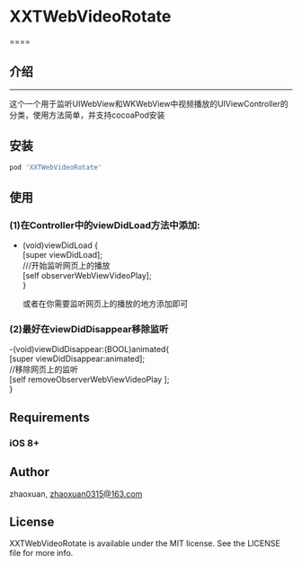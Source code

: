 # XXTWebVideoRotate
====
## 介绍
---
这个一个用于监听UIWebView和WKWebView中视频播放的UIViewController的分类，使用方法简单，并支持cocoaPod安装

## 安装 

```ruby
pod 'XXTWebVideoRotate'
```

## 使用
### (1)在Controller中的viewDidLoad方法中添加:
- (void)viewDidLoad {<br> 
      [super viewDidLoad];<br> 
       ///开始监听网页上的播放<br> 
      [self observerWebViewVideoPlay];<br> 
   }<br> 

  或者在你需要监听网页上的播放的地方添加即可<br> 
### (2)最好在viewDidDisappear移除监听<br> 

-(void)viewDidDisappear:(BOOL)animated{<br> 
    [super viewDidDisappear:animated];<br> 
     //移除网页上的监听<br> 
    [self removeObserverWebViewVideoPlay ];<br> 
}<br> 

## Requirements

### iOS  8+

## Author

zhaoxuan, zhaoxuan0315@163.com

## License

XXTWebVideoRotate is available under the MIT license. See the LICENSE file for more info.
